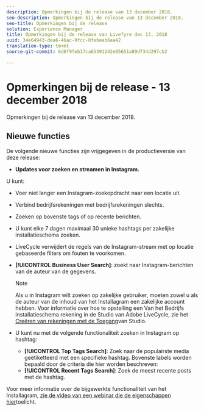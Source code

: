 ```yaml
---
description: Opmerkingen bij de release van 13 december 2018.
seo-description: Opmerkingen bij de release van 13 december 2018.
seo-title: Opmerkingen bij de release
solution: Experience Manager
title: Opmerkingen bij de release van Livefyre dec 13, 2018
uuid: 34e64943-dea6-46ac-9fcc-8febeab6aa42
translation-type: tm+mt
source-git-commit: 6d0f9feb17ca65391242e95651a89d734d297cb2

---
```



# Opmerkingen bij de release - 13 december 2018

Opmerkingen bij de release van 13 december 2018.

## Nieuwe functies

De volgende nieuwe functies zijn vrijgegeven in de productieversie van deze release:

* **Updates voor zoeken en streamen in Instagram.**

U kunt:

* Voer niet langer een Instagram-zoekopdracht naar een locatie uit.
* Verbind bedrijfsrekeningen met bedrijfsrekeningen slechts.
* Zoeken op bovenste tags of op recente berichten.
* U kunt elke 7 dagen maximaal 30 unieke hashtags per zakelijke installatieschema zoeken.

* LiveCycle verwijdert de regels van de Instagram-stream met op locatie gebaseerde filters om fouten te voorkomen.
* **[!UICONTROL Business User Search]**: zoekt naar Instagram-berichten van de auteur van de gegevens.

   >[!NOTE]
   >
   >Als u in Instagram wilt zoeken op zakelijke gebruiker, moeten zowel u als de auteur van de inhoud van het Installagram een zakelijke account hebben. Voor informatie over hoe te opstelling een Van het Bedrijfs installatieschema rekening in de Studio van Adobe LiveCycle, zie het [Creëren van rekeningen met de Toegang](/help/using/c-users-creating-accounts-with-studio-access/t-configure-social-accout-instagram/c-about-instagram-accounts.md#c_about_instagram_accounts)van Studio.

* U kunt nu met de volgende functionaliteit zoeken in Instagram op hashtag:

   * **[!UICONTROL Top Tags Search]**: Zoek naar de populairste media geëtiketteerd met een specifieke hashtag. Bovenste labels worden bepaald door de criteria die hier worden beschreven: [](https://developers.facebook.com/docs/instagram-api/reference/hashtag/top-media)
   * **[!UICONTROL Recent Tags Search]**: Zoek de meest recente posts met de hashtag.

Voor meer informatie over de bijgewerkte functionaliteit van het Installagram, [zie de video van een webinar die de eigenschappen hier](https://youtu.be/wRkGc3obaOA)toelicht.
